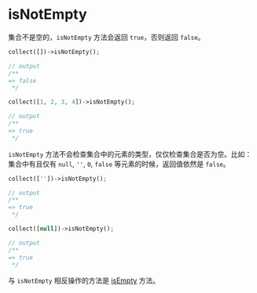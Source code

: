 # isNotEmpty

集合不是空的，`isNotEmpty` 方法会返回 `true`，否则返回 `false`。

```php
collect([])->isNotEmpty();

// output
/**
=> false
 */
```

```php
collect([1, 2, 3, 4])->isNotEmpty();

// output
/**
=> true
 */
```

`isNotEmpty` 方法不会检查集合中的元素的类型，仅仅检查集合是否为空。比如：集合中有且仅有 `null`, `''`, `0`, `false` 等元素的时候，返回值依然是 `false`。

```php
collect([''])->isNotEmpty();

// output
/**
=> true
 */
```

```php
collect([null])->isNotEmpty();

// output
/**
=> true
 */
```


与 `isNotEmpty` 相反操作的方法是 [isEmpty](/collections/isEmpty.md) 方法。
